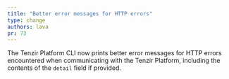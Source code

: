 ```yaml
---
title: "Better error messages for HTTP errors"
type: change
authors: lava
pr: 73
---
```


The Tenzir Platform CLI now prints better error messages for HTTP errors encountered when communicating with the Tenzir Platform, including the contents of the `detail` field if provided.
